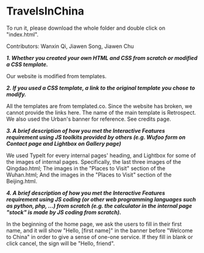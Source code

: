 # TravelsInChina

To run it, please download the whole folder and double click on "index.html".

Contributors: Wanxin Qi, Jiawen Song, Jiawen Chu

**_1. Whether you created your own HTML and CSS from scratch or modified a CSS template._**

  Our website is modified from templates.

**_2. If you used a CSS template, a link to the original template you chose to modify._**

All the templates are from templated.co. Since the website has broken, we cannot provide the links here.
The name of the main template is Retrospect. We also used the Urban's banner for reference. See credits page.

**_3. A brief description of how you met the Interactive Features requirement using JS toolkits provided by others (e.g. Wufoo form on Contact page and Lightbox on Gallery page)_**

We used TypeIt for every internal pages' heading, and Lightbox for some of the images of internal pages.
Specifically, the last three images of the Qingdao.html; The images in the "Places to Visit" section of the Wuhan.html; And the images in the "Places to Visit" section of the Beijing.html.

**_4. A brief description of how you met the Interactive Features requirement using JS coding (or other web programming languages such as python, php, ...) from scratch (e.g. the calculator in the internal page "stock" is made by JS coding from scratch)._**

In the beginning of the home page, we ask the users to fill in their first name, and it will show "Hello, [first name]" in the banner before "Welcome to China" in order to give a sense of one-one service.
If they fill in blank or click cancel, the sign will be "Hello, friend".
